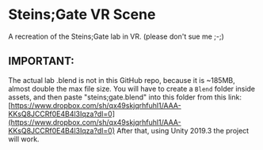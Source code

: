 # Steins;Gate VR Scene
A recreation of the Steins;Gate lab in VR. (please don't sue me ;-;)

## IMPORTANT:
The actual lab .blend is not in this GitHub repo, because it is ~185MB, almost double the max file size. You will have to create a `Blend` folder inside assets, and then paste "steins;gate.blend" into this folder from this link:
[https://www.dropbox.com/sh/qx49skjqrhfuhl1/AAA-KKsQ8JCCRf0E4B4l3Iqza?dl=0](https://www.dropbox.com/sh/qx49skjqrhfuhl1/AAA-KKsQ8JCCRf0E4B4l3Iqza?dl=0)
After that, using Unity 2019.3 the project will work.

